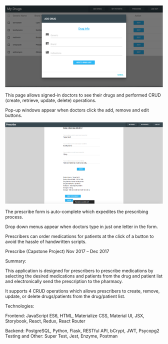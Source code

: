 ![add drug](Add-Drug-in-"Prescribe"-App.png)

This page allows signed-in doctors to see their drugs and performed CRUD (create, retrieve, update, delete) operations.

Pop-up windows appear when doctors click the add, remove and edit buttons.



![prescribe](Prescribe-Page-in-"Prescribe"-App.png)

The prescribe form is auto-complete which expedites the prescribing process.

Drop down menus appear when doctors type in just one letter in the form.

Prescribers can order medications for patients at the click of a button to avoid the
hassle of handwritten scripts.



Prescribe (Capstone Project)
Nov 2017 – Dec 2017

Summary:

This application is designed for prescribers to prescribe medications by selecting the desired medications and patients from the drug and patient list and electronically send the prescription to the pharmacy.

It supports 4 CRUD operations which allows prescribers to create, remove, update, or delete drugs/patients from the drug/patient list.


Technologies:

Frontend: JavaScript ES6, HTML, Materialize CSS, Material UI, JSX, Storybook, React, Redux, React Router

Backend: PostgreSQL, Python, Flask, RESTful API, bCrypt, JWT, Psycopg2
Testing and Other: Super Test, Jest, Enzyme, Postman
